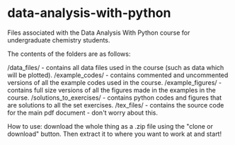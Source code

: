 # data-analysis-with-python
Files associated with the Data Analysis With Python course for undergraduate chemistry students.

The contents of the folders are as follows:

/data_files/ - contains all data files used in the course (such as data which will be plotted).
/example_codes/ - contains commented and uncommented versions of all the example codes used in the course.
/example_figures/ - contains full size versions of all the figures made in the examples in the course.
/solutions_to_exercises/ - contains python codes and figures that are solutions to all the set exercises.
/tex_files/ - contains the source code for the main pdf document - don't worry about this.

How to use: download the whole thing as a .zip file using the "clone or download" button. Then extract it to where you want to work at and start!
